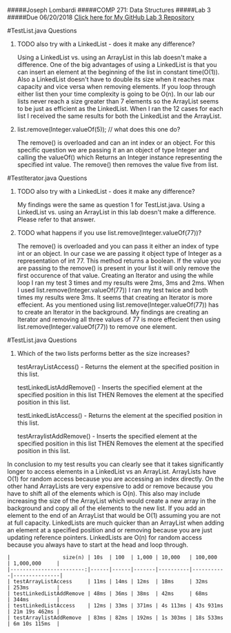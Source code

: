 #####Joseph Lombardi
#####COMP 271: Data Structures
#####Lab 3
#####Due 06/20/2018
[Click here for My GitHub Lab 3 Repository](https://github.com/jmlombardi/Lab3-JosephLombardi)

#TestList.java Questions
1. TODO also try with a LinkedList - does it make any difference?

    Using a LinkedList vs. using an ArrayList in this lab doesn't make a difference. One of the big advantages of using a LinkedList is that you can insert an element at the beginning of the list in constant time(O(1)).  Also a LinkedList doesn't have to double its size when it reaches max capacity and vice versa when removing elements. If you loop through either list then your time complexity is going to be O(n).  In our lab our lists never reach a size greater than 7 elements so the ArrayList seems to be just as efficient as the LinkedList.  When I ran the 12 cases for each list I received the same results for both the LinkedList and the ArrayList.

2.  list.remove(Integer.valueOf(5)); // what does this one do?

    The remove() is overloaded and can an int index or an object.  For this specific question we are passing it an an object of type Integer and calling the valueOf() which Returns an Integer instance representing the specified int value. The remove() then removes the value five from list.

#TestIterator.java Questions
1. TODO also try with a LinkedList - does it make any difference?

    My findings were the same as question 1 for TestList.java.  Using a LinkedList vs. using an ArrayList in this lab doesn't make a difference.  Please refer to that answer.

2. TODO what happens if you use list.remove(Integer.valueOf(77))?

    The remove() is overloaded and you can pass it either an index of type int or an object. In our case we are passing it object type of Integer as a representation of int 77.  This method returns a boolean.  If the value you are passing to the remove() is present in your list it will only remove the first occurence of that value.  Creating an Iterator and using the while loop I ran my test 3 times and my results were 2ms, 3ms and 2ms.  When I used list.remove(Integer.valueOf(77)) I ran my test twice and both times my results were 3ms.  It seems that creating an Iterator is more effecient.  As you mentioned using list.remove(Integer.valueOf(77)) has to create an Iterator in the background.  My findings are creating an Iterator and removing all three values of 77 is more effecient then using list.remove(Integer.valueOf(77)) to remove one element.

       


#TestList.java Questions

1. Which of the two lists performs better as the size increases?



    testArrayListAccess() - Returns the element at the specified position in this list.

    testLinkedListAddRemove() - Inserts the specified element at the specified position in this list THEN Removes the element at the specified position in this list.

    testLinkedListAccess() - Returns the element at the specified position in this list.

    testArraylistAddRemove() - Inserts the specified element at the specified position in this list THEN Removes the element at the specified position in this list.

In conclusion to my test results you can clearly see that it takes significantly longer to access elements in a LinkedList vs an ArrayList.  ArrayLists have O(1) for random access because you are accessing an index directly.  On the other hand ArrayLists are very expensive to add or remove because you have to shift all of the elements which is O(n).  This also may include increasing the size of the ArrayList which would create a new array in the background and copy all of the elements to the new list.  If you add an element to the end of an ArrayList that would be O(1) assuming you are not at full capacity.  LinkedLists are much quicker than an ArrayList when adding an element at a specified position and or removing because you are just updating reference pointers.  LinkedLists are O(n) for random access because you always have to start at the head and loop through.





    |                 size(n) | 10s  | 100  | 1,000 | 10,000   | 100,000   | 1,000,000     |
    |------------------------:|------|------|-------|----------|-----------|---------------|
    | testArrayListAccess     | 11ms | 14ms | 12ms  | 18ms     | 32ms      | 253ms         |
    | testLinkedListAddRemove | 48ms | 36ms | 38ms  | 42ms     | 68ms      | 344ms         |
    | testLinkedListAccess    | 12ms | 33ms | 371ms | 4s 113ms | 43s 931ms | 21m 19s 462ms |
    | testArraylistAddRemove  | 83ms | 82ms | 192ms | 1s 303ms | 18s 533ms | 6m 10s 115ms  |